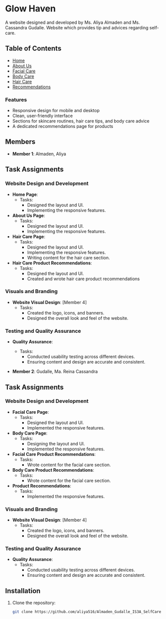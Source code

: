 # Glow Haven
A website designed and developed by Ms. Aliya Almaden and Ms. Cassandra Gudalle.
Website which provides tip and advices regarding self-care.

## Table of Contents
- [Home](index.html)
- [About Us](about.html)
- [Facial Care](facial.html)
- [Body Care](body.html)
- [Hair Care](hair.html)
- [Recommendations](recos.html)

### Features
- Responsive design for mobile and desktop
- Clean, user-friendly interface
- Sections for skincare routines, hair care tips, and body care advice
- A dedicated recommendations page for products

## Members

- **Member 1**: Almaden, Aliya 
## Task Assignments

### Website Design and Development
- **Home Page**:
  - Tasks: 
    - Designed the layout and UI.
    - Implementing the responsive features.
- **About Us Page**: 
  - Tasks: 
    - Designed the layout and UI.
    - Implementing the responsive features.
- **Hair Care Page**: 
  - Tasks: 
    - Designed the layout and UI.
    - Implementing the responsive features.
    - Writing content for the hair care section.
- **Hair Care Product Recommendations**: 
  - Tasks: 
    - Designed the layout and UI.
    - Created and wrote hair care product recommendations

### Visuals and Branding
- **Website Visual Design**: [Member 4]
  - Tasks:
    - Created the logo, icons, and banners.
    - Designed the overall look and feel of the website.

### Testing and Quality Assurance
- **Quality Assurance**:
  - Tasks:
    - Conducted usability testing across different devices.
    - Ensuring content and design are accurate and consistent.

  
- **Member 2**: Gudalle, Ma. Reina Cassandra 
## Task Assignments

### Website Design and Development
- **Facial Care Page**:
  - Tasks: 
    - Designed the layout and UI.
    - Implemented the responsive features.
- **Body Care Page**: 
  - Tasks: 
    - Designing the layout and UI.
    - Implemented the responsive features.
- **Facial Care Product Recommendations**: 
  - Tasks: 
    - Wrote content for the facial care section.
- **Body Care Product Recommendations**: 
  - Tasks: 
    - Wrote content for the facial care section.
- **Product Recommendations**: 
  - Tasks: 
     - Implemented the responsive features.

### Visuals and Branding
- **Website Visual Design**: [Member 4]
  - Tasks:
    - Created the logo, icons, and banners.
    - Designed the overall look and feel of the website.

### Testing and Quality Assurance
- **Quality Assurance**:
  - Tasks:
    - Conducted usability testing across different devices.
    - Ensuring content and design are accurate and consistent.

## Installation
1. Clone the repository:
   ```bash
   git clone https://github.com/aliya516/Almaden_Gudalle_IS3A_SelfCare.git

